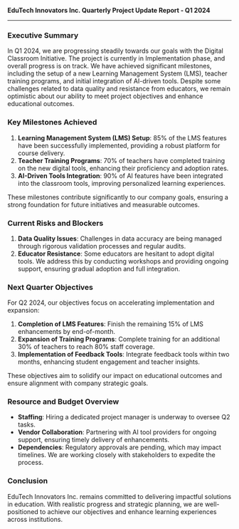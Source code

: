 

**EduTech Innovators Inc. Quarterly Project Update Report - Q1 2024**

---

### **Executive Summary**

In Q1 2024, we are progressing steadily towards our goals with the Digital Classroom Initiative. The project is currently in Implementation phase, and overall progress is on track. We have achieved significant milestones, including the setup of a new Learning Management System (LMS), teacher training programs, and initial integration of AI-driven tools. Despite some challenges related to data quality and resistance from educators, we remain optimistic about our ability to meet project objectives and enhance educational outcomes.

### **Key Milestones Achieved**

1. **Learning Management System (LMS) Setup**: 85% of the LMS features have been successfully implemented, providing a robust platform for course delivery.
2. **Teacher Training Programs**: 70% of teachers have completed training on the new digital tools, enhancing their proficiency and adoption rates.
3. **AI-Driven Tools Integration**: 90% of AI features have been integrated into the classroom tools, improving personalized learning experiences.

These milestones contribute significantly to our company goals, ensuring a strong foundation for future initiatives and measurable outcomes.

### **Current Risks and Blockers**

1. **Data Quality Issues**: Challenges in data accuracy are being managed through rigorous validation processes and regular audits.
2. **Educator Resistance**: Some educators are hesitant to adopt digital tools. We address this by conducting workshops and providing ongoing support, ensuring gradual adoption and full integration.

### **Next Quarter Objectives**

For Q2 2024, our objectives focus on accelerating implementation and expansion:

1. **Completion of LMS Features**: Finish the remaining 15% of LMS enhancements by end-of-month.
2. **Expansion of Training Programs**: Complete training for an additional 30% of teachers to reach 80% staff coverage.
3. **Implementation of Feedback Tools**: Integrate feedback tools within two months, enhancing student engagement and teacher insights.

These objectives aim to solidify our impact on educational outcomes and ensure alignment with company strategic goals.

### **Resource and Budget Overview**

- **Staffing**: Hiring a dedicated project manager is underway to oversee Q2 tasks.
- **Vendor Collaboration**: Partnering with AI tool providers for ongoing support, ensuring timely delivery of enhancements.
- **Dependencies**: Regulatory approvals are pending, which may impact timelines. We are working closely with stakeholders to expedite the process.

### Conclusion

EduTech Innovators Inc. remains committed to delivering impactful solutions in education. With realistic progress and strategic planning, we are well-positioned to achieve our objectives and enhance learning experiences across institutions.